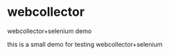 # webcollector
webcollector+selenium demo


this is a small demo for testing webcollector+selenium

